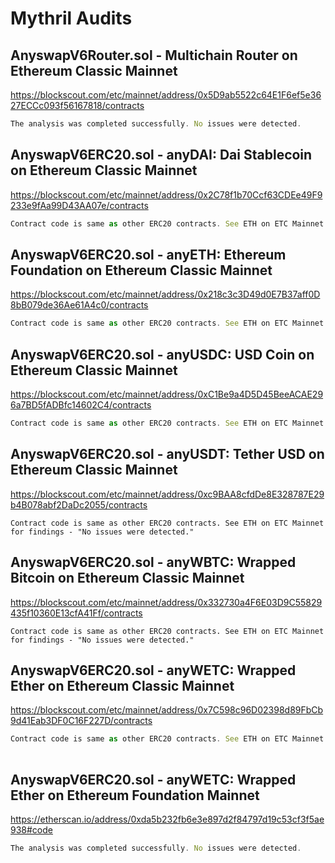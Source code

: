 # Mythril Audits

## AnyswapV6Router.sol - Multichain Router on Ethereum Classic Mainnet
https://blockscout.com/etc/mainnet/address/0x5D9ab5522c64E1F6ef5e3627ECCc093f56167818/contracts

```jsx
The analysis was completed successfully. No issues were detected.

```

## AnyswapV6ERC20.sol - anyDAI: Dai Stablecoin on Ethereum Classic Mainnet
https://blockscout.com/etc/mainnet/address/0x2C78f1b70Ccf63CDEe49F9233e9fAa99D43AA07e/contracts

```jsx
Contract code is same as other ERC20 contracts. See ETH on ETC Mainnet for findings - "No issues were detected."

```

## AnyswapV6ERC20.sol - anyETH: Ethereum Foundation on Ethereum Classic Mainnet
https://blockscout.com/etc/mainnet/address/0x218c3c3D49d0E7B37aff0D8bB079de36Ae61A4c0/contracts

```jsx
Contract code is same as other ERC20 contracts. See ETH on ETC Mainnet for findings - "No issues were detected."

```

## AnyswapV6ERC20.sol - anyUSDC: USD Coin on Ethereum Classic Mainnet
https://blockscout.com/etc/mainnet/address/0xC1Be9a4D5D45BeeACAE296a7BD5fADBfc14602C4/contracts

```jsx
Contract code is same as other ERC20 contracts. See ETH on ETC Mainnet for findings - "No issues were detected."

```

## AnyswapV6ERC20.sol - anyUSDT: Tether USD on Ethereum Classic Mainnet
https://blockscout.com/etc/mainnet/address/0xc9BAA8cfdDe8E328787E29b4B078abf2DaDc2055/contracts
```
Contract code is same as other ERC20 contracts. See ETH on ETC Mainnet for findings - "No issues were detected."

```

## AnyswapV6ERC20.sol - anyWBTC: Wrapped Bitcoin on Ethereum Classic Mainnet
https://blockscout.com/etc/mainnet/address/0x332730a4F6E03D9C55829435f10360E13cfA41Ff/contracts
```
Contract code is same as other ERC20 contracts. See ETH on ETC Mainnet for findings - "No issues were detected."

```

## AnyswapV6ERC20.sol - anyWETC: Wrapped Ether on Ethereum Classic Mainnet
https://blockscout.com/etc/mainnet/address/0x7C598c96D02398d89FbCb9d41Eab3DF0C16F227D/contracts

```jsx
Contract code is same as other ERC20 contracts. See ETH on ETC Mainnet for findings - "No issues were detected."
 
```

## AnyswapV6ERC20.sol - anyWETC: Wrapped Ether on Ethereum Foundation Mainnet
https://etherscan.io/address/0xda5b232fb6e3e897d2f84797d19c53cf3f5ae938#code

```jsx
The analysis was completed successfully. No issues were detected.

```
